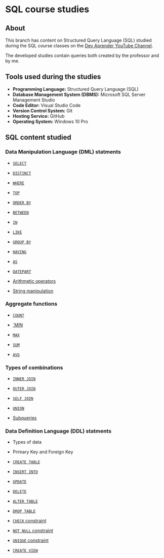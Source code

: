 <h1>
SQL course studies
</h1>

## About 
This branch has content on Structured Query Language (SQL) studied during the SQL course classes on the [Dev Aprender YouTube Channel](https://youtu.be/G7bMwefn8RQ).

The developed studies contain queries both created by the professor and by me.

## Tools used during the studies
* **Programming Language:** Structured Query Language (SQL)
* **Database Management System (DBMS):** Microsoft SQL Server Management Studio
* **Code Editor:** Visual Studio Code
* **Version Control System:** Git
* **Hosting Service:** GitHub
* **Operating System:** Windows 10 Pro

## SQL content studied
### Data Manipulation Language (DML) statments

- [`SELECT`](select-queries.sql)

- [`DISTINCT`](distinct-queries.sql)

- [`WHERE`](where-queries.sql)

- [`TOP`](top-queries.sql)

- [`ORDER BY`](order-by-queries.sql)

- [`BETWEEN`](between-queries.sql)

- [`IN`](in-queries.sql)

- [`LIKE`](like-queries.sql)

- [`GROUP BY`](group-by-queries.sql)

- [`HAVING`](having-queries.sql)

- [`AS`](as-queries.sql)

- [`DATEPART`](datepart-queries.sql)

- [Arithmetic operators](arithmetic-operators-queries.sql)

- [String manipulation](strings-queries.sql)

### Aggregate functions

- [`COUNT`](count-queries.sql)

- [`MIN](min-max-sum-avg-queries.sql)

- [`MAX`](min-max-sum-avg-queries.sql)

- [`SUM`](min-max-sum-avg-queries.sql)

 - [`AVG`](min-max-sum-avg-queries.sql)

### Types of combinations

- [`INNER JOIN`](inner-join-queries.sql)

- [`OUTER JOIN`](outer-join-queries.sql)

- [`SELF JOIN`](self-join-queries.sql)

- [`UNION`](union-queries.sql)

- [Subqueries](subqueries.sql)


### Data Definition Language (DDL) statments
- Types of data

- Primary Key and Foreign Key

- [`CREATE TABLE`](create-table-queries.sql)

- [`INSERT INTO`](insert-into-queries.sql)

- [`UPDATE`](update-queries.sql)

- [`DELETE`](delete-queries.sql)

- [`ALTER TABLE`](alter-table-queries.sql)

- [`DROP TABLE`](drop-table-queries.sql)

- [`CHECK` constraint](check-constraint-queries.sql)

- [`NOT NULL` constraint](not-null-constraint-queries.sql)

- [`UNIQUE` constraint](unique-constraint-queries.sql)

- [`CREATE VIEW`](view-queries.sql)